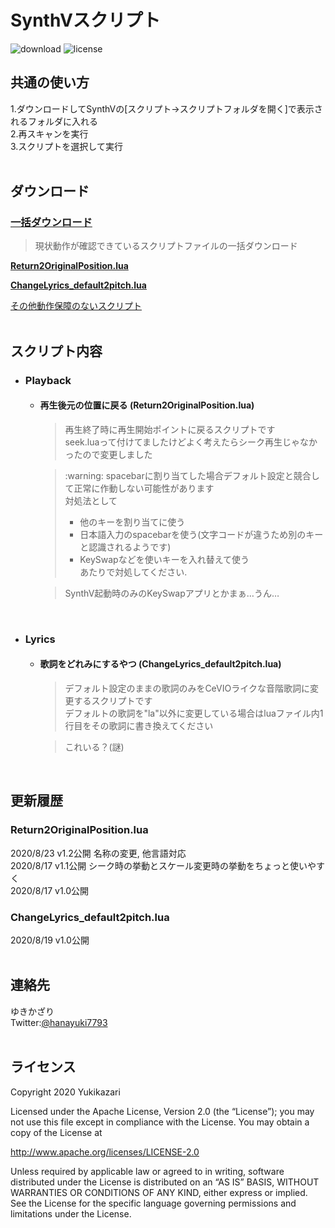 # SynthVスクリプト
![download](https://img.shields.io/github/downloads/Yukikazari/SynthV_scripts/total) 
![license](https://img.shields.io/github/license/Yukikazari/SynthV_scripts)
## 共通の使い方
1.ダウンロードしてSynthVの\[スクリプト→スクリプトフォルダを開く]で表示されるフォルダに入れる  
2.再スキャンを実行  
3.スクリプトを選択して実行  
<br>

## ダウンロード

### [**一括ダウンロード**](https://github.com/Yukikazari/SynthV_scripts/releases/download/20%2F8.4b/Yukikazari.zip)  
>現状動作が確認できているスクリプトファイルの一括ダウンロード  

[**Return2OriginalPosition.lua**](https://github.com/Yukikazari/SynthV_scripts/releases/download/20%2F8.4a/Return2OriginalPosition.lua)  

[**ChangeLyrics_default2pitch.lua**](https://github.com/Yukikazari/SynthV_scripts/releases/download/20%2F8.3/ChangeLyrics_default2pitch.lua)

[その他動作保障のないスクリプト](https://github.com/Yukikazari/SynthV_scripts/archive/master.zip)  
<br>

## スクリプト内容
- ### Playback
    - #### 再生後元の位置に戻る (Return2OriginalPosition.lua)
        >再生終了時に再生開始ポイントに戻るスクリプトです  
        seek.luaって付けてましたけどよく考えたらシーク再生じゃなかったので変更しました  

        >\:warning: spacebarに割り当てした場合デフォルト設定と競合して正常に作動しない可能性があります  
        >対処法として  
        >- 他のキーを割り当てに使う  
        >- 日本語入力のspacebarを使う(文字コードが違うため別のキーと認識されるようです)  
        >- KeySwapなどを使いキーを入れ替えて使う  
        あたりで対処してください.  

        >SynthV起動時のみのKeySwapアプリとかまぁ…うん…  
<br>

- ### Lyrics

    - #### 歌詞をどれみにするやつ (ChangeLyrics_default2pitch.lua)
        >デフォルト設定のままの歌詞のみをCeVIOライクな音階歌詞に変更するスクリプトです  
        デフォルトの歌詞を"la"以外に変更している場合はluaファイル内1行目をその歌詞に書き換えてください  

        >これいる？(謎)  
<br>

## 更新履歴
### Return2OriginalPosition.lua
2020/8/23 v1.2公開 名称の変更, 他言語対応  
2020/8/17 v1.1公開 シーク時の挙動とスケール変更時の挙動をちょっと使いやすく  
2020/8/17 v1.0公開

### ChangeLyrics_default2pitch.lua
2020/8/19 v1.0公開  
<br>

## 連絡先
ゆきかざり   
Twitter:[@hanayuki7793](https://twitter.com/hanayuki7793)  
<br>


## ライセンス
Copyright 2020 Yukikazari

Licensed under the Apache License, Version 2.0 (the “License”);
you may not use this file except in compliance with the License.
You may obtain a copy of the License at

http://www.apache.org/licenses/LICENSE-2.0

Unless required by applicable law or agreed to in writing, software
distributed under the License is distributed on an “AS IS” BASIS,
WITHOUT WARRANTIES OR CONDITIONS OF ANY KIND, either express or implied.
See the License for the specific language governing permissions and
limitations under the License.
